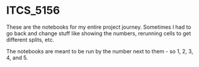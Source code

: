 # ITCS_5156

These are the notebooks for my entire project journey. Sometimes I had to go back and change stuff like showing the numbers, rerunning cells to get different splits, etc.

The notebooks are meant to be run by the number next to them - so 1, 2, 3, 4, and 5.
